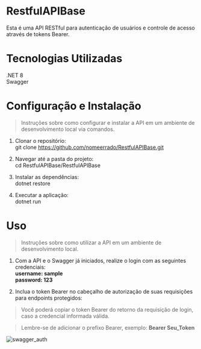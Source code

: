# RestfulAPIBase

Esta é uma API RESTful para autenticação de usuários e controle de acesso através de tokens Bearer.

# Tecnologias Utilizadas

.NET 8  
Swagger

# Configuração e Instalação

> Instruções sobre como configurar e instalar a API em um ambiente de desenvolvimento local via comandos.

1. Clonar o repositório:  
git clone https://github.com/nomeerrado/RestfulAPIBase.git

2. Navegar até a pasta do projeto:  
cd RestfulAPIBase/RestfulAPIBase

3. Instalar as dependências:  
dotnet restore

4. Executar a aplicação:  
dotnet run

# Uso

> Instruções sobre como utilizar a API em um ambiente de desenvolvimento local.

1. Com a API e o Swagger já iniciados, realize o login com as seguintes credenciais:  
**username: sample**  
**password: 123**  

2. Inclua o token Bearer no cabeçalho de autorização de suas requisições para endpoints protegidos:  

> Você poderá copiar o token Bearer do retorno da requisição de login, caso a credencial informada válida.

> Lembre-se de adicionar o prefixo Bearer, exemplo: **Bearer Seu_Token**

![swagger_auth](https://github.com/nomeerrado/RestfulAPIBase/assets/63516704/69e5672b-8d01-4891-932e-dac82277a91b)

